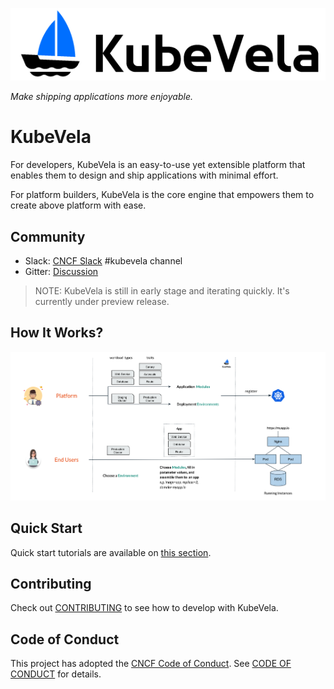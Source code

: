 ![alt](../resources/KubeVela-03.png)

*Make shipping applications more enjoyable.*

# KubeVela

For developers, KubeVela is an easy-to-use yet extensible platform that enables them to design and ship applications with minimal effort.

For platform builders, KubeVela is the core engine that empowers them to create above platform with ease.

## Community

- Slack:  [CNCF Slack](https://slack.cncf.io/) #kubevela channel
- Gitter: [Discussion](https://gitter.im/oam-dev/community)

> NOTE: KubeVela is still in early stage and iterating quickly. It's currently under preview release.

## How It Works?

![alt](../resources/how-it-works.png)

## Quick Start

Quick start tutorials are available on [this section](/en/quick-start).

## Contributing
Check out [CONTRIBUTING](https://github.com/oam-dev/kubevela/blob/master/CONTRIBUTING.md) to see how to develop with KubeVela.

## Code of Conduct
This project has adopted the [CNCF Code of Conduct](https://github.com/cncf/foundation/blob/master/code-of-conduct.md). See [CODE OF CONDUCT](CODE_OF_CONDUCT.md) for details.
